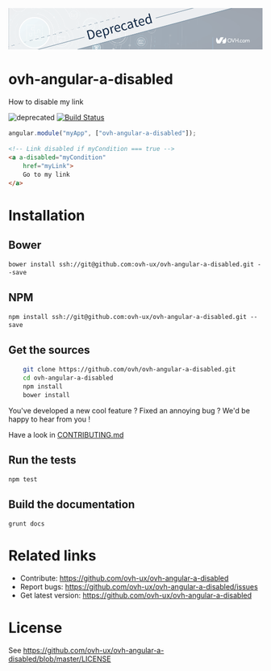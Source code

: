 ![OVH component deprecated](githubBannerDeprecated.png)

# ovh-angular-a-disabled

How to disable my link

![deprecated](https://img.shields.io/badge/status-deprecated-red.svg) [![Build Status](https://travis-ci.org/ovh-ux/ovh-angular-a-disabled.svg)](https://travis-ci.org/ovh-ux/ovh-angular-a-disabled)

```javascript
angular.module("myApp", ["ovh-angular-a-disabled"]);
```

```html
<!-- Link disabled if myCondition === true -->
<a a-disabled="myCondition"
    href="myLink">
    Go to my link
</a>
```

# Installation

## Bower

    bower install ssh://git@github.com:ovh-ux/ovh-angular-a-disabled.git --save

## NPM

    npm install ssh://git@github.com:ovh-ux/ovh-angular-a-disabled.git --save

## Get the sources

```bash
    git clone https://github.com/ovh/ovh-angular-a-disabled.git
    cd ovh-angular-a-disabled
    npm install
    bower install
```

You've developed a new cool feature ? Fixed an annoying bug ? We'd be happy
to hear from you !

Have a look in [CONTRIBUTING.md](https://github.com/ovh-ux/ovh-angular-a-disabled/blob/master/CONTRIBUTING.md)

## Run the tests

```
npm test
```

## Build the documentation

```
grunt docs
```

# Related links

 * Contribute: https://github.com/ovh-ux/ovh-angular-a-disabled
 * Report bugs: https://github.com/ovh-ux/ovh-angular-a-disabled/issues
 * Get latest version: https://github.com/ovh-ux/ovh-angular-a-disabled

# License

See https://github.com/ovh-ux/ovh-angular-a-disabled/blob/master/LICENSE
